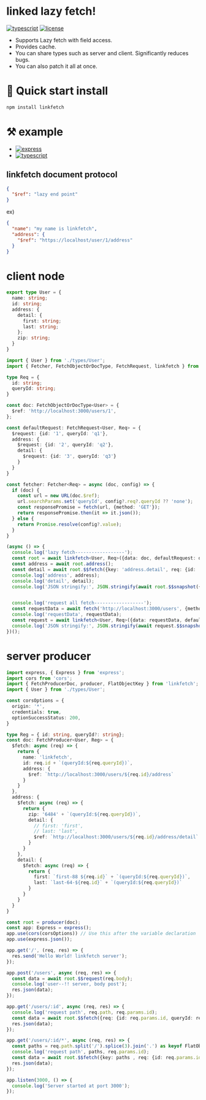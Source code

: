 linked lazy fetch!
===

[![typescript](https://img.shields.io/badge/-npm-black?logo=npm)](https://www.npmjs.com/package/linkfetch) [![license](https://img.shields.io/badge/license-MIT-green)](LICENSE.md)

* Supports Lazy fetch with field access.
* Provides cache.
* You can share types such as server and client. Significantly reduces bugs.
* You can also patch it all at once.

# 🚀 Quick start  install

```bash
npm install linkfetch
```

# ⚒️ example
- [![express](https://img.shields.io/badge/-server-black?logo=express)](./test/server:test.ts)
- [![typescript](https://img.shields.io/badge/-client-black?logo=typescript)](./test/node:test.ts)

[//]: # (- [![javascript]&#40;https://img.shields.io/badge/-web-black?logo=javascript&#41;]&#40;./test/web:test.html&#41;)


## linkfetch document protocol

```json
{
  "$ref": "lazy end point"
}
```

ex)

```json
{
  "name": "my name is linkfetch",
  "address": {
    "$ref": "https://localhost/user/1/address"
  }
}
```

# client node
```typescript
export type User = {
  name: string;
  id: string;
  address: {
    detail: {
      first: string;
      last: string;
    };
    zip: string;
  }
}
```

```typescript
import { User } from './types/User';
import { Fetcher, FetchObjectOrDocType, FetchRequest, linkfetch } from 'linkfetch';

type Req = {
  id: string;
  queryId: string;
}

const doc: FetchObjectOrDocType<User> = {
  $ref: 'http://localhost:3000/users/1',
};

const defaultRequest: FetchRequest<User, Req> = {
  $request: {id: '1', queryId: 'q1'},
  address: {
    $request: {id: '2', queryId: 'q2'},
    detail: {
      $request: {id: '3', queryId: 'q3'}
    }
  }
}

const fetcher: Fetcher<Req> = async (doc, config) => {
  if (doc) {
    const url = new URL(doc.$ref);
    url.searchParams.set('queryId', config?.req?.queryId ?? 'none');
    const responsePromise = fetch(url, {method: 'GET'});
    return responsePromise.then(it => it.json());
  } else {
    return Promise.resolve(config?.value);
  }
}

(async () => {
  console.log('lazy fetch------------------');
  const root = await linkfetch<User, Req>({data: doc, defaultRequest: defaultRequest}, fetcher, {linkfetchConfig: {cached: true}});
  const address = await root.address();
  const detail = await root.$$fetch({key: 'address.detail', req: {id: '1', queryId: 'zzzzz'}});
  console.log('address', address);
  console.log('detail', detail);
  console.log('JSON stringify:', JSON.stringify(await root.$$snapshot({allFetch: true})));


  console.log('request all fetch------------------');
  const requestData = await fetch('http://localhost:3000/users', {method: 'post', headers: {'Accept': 'application/json, text/plain, */*', 'Content-Type': 'application/json'}, body: JSON.stringify(defaultRequest)}).then(it => it.json())
  console.log('requestData', requestData);
  const request = await linkfetch<User, Req>({data: requestData, defaultRequest: defaultRequest}, fetcher, {linkfetchConfig: {cached: true}});
  console.log('JSON stringify:', JSON.stringify(await request.$$snapshot({allFetch: true})));
})();

```


# server producer  
```typescript
import express, { Express } from 'express';
import cors from 'cors';
import { FetchProducerDoc, producer, FlatObjectKey } from 'linkfetch';
import { User } from './types/User';

const corsOptions = {
  origin: '*',
  credentials: true,
  optionSuccessStatus: 200,
}

type Reg = { id: string, queryId?: string};
const doc: FetchProducer<User, Reg> = {
  $fetch: async (req) => {
    return {
      name: 'linkfetch',
      id: req.id + `(queryId:${req.queryId})`,
      address: {
        $ref: `http://localhost:3000/users/${req.id}/address`
      }
    }
  },
  address: {
    $fetch: async (req) => {
      return {
        zip: '6484' + `(queryId:${req.queryId})`,
        detail: {
          // first: 'first',
          // last: 'last',
          $ref: `http://localhost:3000/users/${req.id}/address/detail`
        }
      }
    },
    detail: {
      $fetch: async (req) => {
        return {
          first: `first-88 ${req.id}` + `(queryId:${req.queryId})`,
          last: `last-64-${req.id}` + `(queryId:${req.queryId})`
        }
      }
    }
  }
}

const root = producer(doc);
const app: Express = express();
app.use(cors(corsOptions)) // Use this after the variable declaration
app.use(express.json());

app.get('/', (req, res) => {
  res.send('Hello World! linkfetch server');
});

app.post('/users', async (req, res) => {
  const data = await root.$$request(req.body);
  console.log('user--!! server, body post');
  res.json(data);
});

app.get('/users/:id', async (req, res) => {
  console.log('request path', req.path, req.params.id);
  const data = await root.$$fetch({req: {id: req.params.id, queryId: req.query.queryId as string}});
  res.json(data);
});

app.get('/users/:id/*', async (req, res) => {
  const paths = req.path.split('/').splice(3).join('.') as keyof FlatObjectKey<User>;
  console.log('request path', paths, req.params.id);
  const data = await root.$$fetch({key: paths , req: {id: req.params.id, queryId: req.query.queryId as string}})
  res.json(data);
});

app.listen(3000, () => {
  console.log('Server started at port 3000');
});

```
